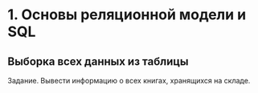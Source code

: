 <div align=left>
  <h1>1. Основы реляционной модели и SQL</h1>
  </div>
 <div align=left>
  <h2>Выборка всех данных из таблицы</h2>
  <p>
    <img srs="https://www.flaticon.com/free-icon/question_2538036?term=question&page=1&position=10&origin=search&related_id=2538036">Задание. Вывести информацию о всех книгах, хранящихся на складе.</p>
